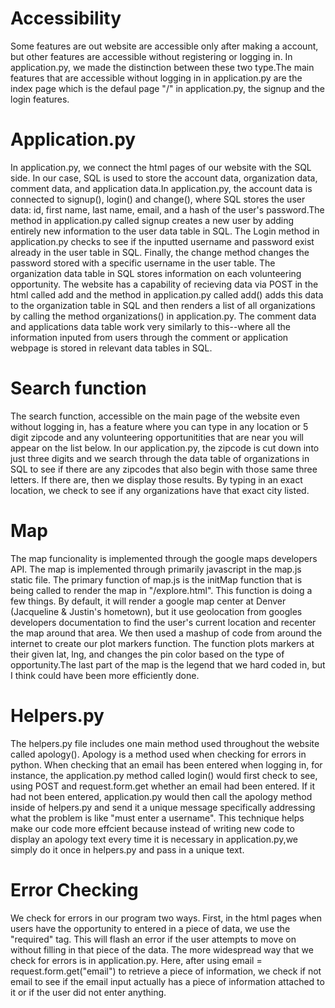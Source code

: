 # Accessibility
Some features are out website are accessible only after making a account, but other features are accessible without registering or
logging in. In application.py, we made the distinction between these two type.The main features that are accessible without logging
in in application.py are the index page which is the defaul page "/" in application.py, the signup and the login features.

# Application.py
In application.py, we connect the html pages of our website with the SQL side. In our case, SQL is used to store the account data,
organization data, comment data, and application data.In application.py, the account data is connected to signup(), login() and change(),
where SQL stores the user data: id, first name, last name, email, and a hash of the user's password.The method in application.py called
signup creates a new user by adding entirely new information to the user data table in SQL. The Login method in application.py checks
to see if the inputted username and password exist already in the user table in SQL. Finally, the change method changes the password
stored with a specific username in the user table. The organization data table in SQL stores information on each volunteering opportunity.
The website has a capability of recieving data via POST in the html called add and the method in application.py called add() adds this
data to the organization table in SQL and then renders a list of all organizations by calling the method organizations() in application.py.
The comment data and applications data table work very similarly to this--where all the information inputed from users through the comment
or application webpage is stored in relevant data tables in SQL.

# Search function
The search function, accessible on the main page of the website even without logging in, has a feature where you can type in any
location or 5 digit zipcode and any volunteering opportunitities that are near you will appear on the list below. In our application.py,
the zipcode is cut down into just three digits and we search through the data table of organizations in SQL to see if there are any
zipcodes that also begin with those same three letters. If there are, then we display those results. By typing in an exact location,
we check to see if any organizations have that exact city listed.

# Map
The map funcionality is implemented through the google maps developers API. The map is implemented through primarily javascript in the
map.js static file. The primary function of map.js is the initMap function that is being called to render the map in "/explore.html".
This function is doing a few things. By default, it will render a google map center at Denver (Jacqueline & Justin's hometown), but
it use geolocation from googles developers documentation to find the user's current location and recenter the map around that area.
We then used a mashup of code from around the internet to create our plot markers function. The function plots markers at their given
lat, lng, and changes the pin color based on the type of opportunity.The last part of the map is the legend that we hard coded in, but
I think could have been more efficiently done.

# Helpers.py
The helpers.py file includes one main method used throughout the website called apology(). Apology is a method used when checking for
errors in python. When checking that an email has been entered when logging in, for instance, the application.py method called login() would first
check to see, using POST and request.form.get whether an email had been entered. If it had not been entered, application.py would
then call the apology method inside of helpers.py and send it a unique message specifically addressing what the problem is like
"must enter a username". This technique helps make our code more effcient because instead of writing new code to display an
apology text every time it is necessary in application.py,we simply do it once in helpers.py and pass in a unique text.

# Error Checking
We check for errors in our program two ways. First, in the html pages when users have the opportunity to entered in a piece of data,
we use the "required" tag. This will flash an error if the user attempts to move on without filling in that piece of the data. The more
widespread way that we check for errors is in application.py. Here, after using email = request.form.get("email") to retrieve a piece
of information, we check if not email to see if the email input actually has a piece of information attached to it or if the user did not enter anything.
